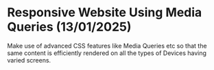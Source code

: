 # Responsive Website Using Media Queries (13/01/2025)

Make use of advanced CSS features like Media Queries etc so that the same content is efficiently rendered on all the types of Devices having varied screens.